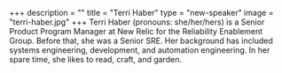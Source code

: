 +++
description = ""
title = "Terri Haber"
type = "new-speaker"
image = "terri-haber.jpg"
+++
Terri Haber (pronouns: she/her/hers) is a Senior Product Program Manager at New Relic for the Reliability Enablement Group. Before that, she was a Senior SRE. Her background has included systems engineering, development, and automation engineering. In her spare time, she likes to read, craft, and garden.